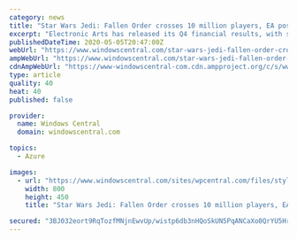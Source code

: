 ```yaml
---
category: news
title: "Star Wars Jedi: Fallen Order crosses 10 million players, EA post Q4 results"
excerpt: "Electronic Arts has released its Q4 financial results, with some interesting numbers. Notably, Star Wars Jedi: Fallen Order has crossed 10 million players."
publishedDateTime: 2020-05-05T20:47:00Z
webUrl: "https://www.windowscentral.com/star-wars-jedi-fallen-order-crosses-10-million-players"
ampWebUrl: "https://www.windowscentral.com/star-wars-jedi-fallen-order-crosses-10-million-players?amp"
cdnAmpWebUrl: "https://www-windowscentral-com.cdn.ampproject.org/c/s/www.windowscentral.com/star-wars-jedi-fallen-order-crosses-10-million-players?amp"
type: article
quality: 40
heat: 40
published: false

provider:
  name: Windows Central
  domain: windowscentral.com

topics:
  - Azure

images:
  - url: "https://www.windowscentral.com/sites/wpcentral.com/files/styles/large/public/field/image/2020/05/star-wars-jedi-fallen-order-inquisitor-vs-cal.jpg?itok=u4LsUBkh"
    width: 800
    height: 450
    title: "Star Wars Jedi: Fallen Order crosses 10 million players, EA post Q4 results"

secured: "3BJ032eort9RqTozfMNjnEwvUp/wistp6db3nHQoSkUN5PqANCaXo0QrYU5Hr03E6x/h0E/+IP9NQaFmoNLvIJ8bLGj4pmlp4chiEZ7XW2seSfEdfTjpMLycQf5PrruSgFVDA7u+tvx4ZTUnhCAsyXW3bThZEY9WICjc+JbLDxyGTRX+YfLGnj24EI5oaG2DtsiOqNFTBw+BiBKXyaFQE0k1tuJw//hRRgyN/wBq/bsv5LQQ1gPk1yyjPDyk9CLSJ0QNMnCvWTUZTU0z49bbjLZLP7Uy3p6j9DIqgC6Yb8dv7QalczAP5BPhURIWBQ3U;gDbIzqziMGakc773RAy18A=="
---
```


